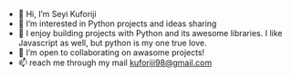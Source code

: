 - 👋 Hi, I’m Seyi Kuforiji
- 👀 I’m interested in Python projects and ideas sharing
- 🌱 I enjoy building projects with Python and its awesome libraries. I like Javascript as well, but python is my one true love.
- 💞️ I’m open to collaborating on awasome projects!
- 📫 reach me through my mail kuforiji98@gmail.com

<!---
Seyi007/Seyi007 is a ✨ special ✨ repository because its `README.md` (this file) appears on your GitHub profile.
You can click the Preview link to take a look at your changes.
--->
